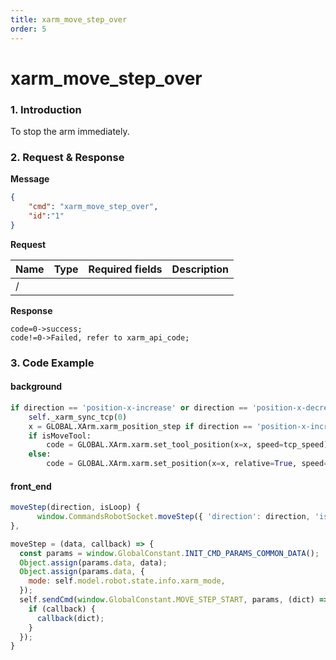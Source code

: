 ```yaml
---
title: xarm_move_step_over
order: 5
---
```


# xarm\_move\_step\_over

### 1. Introduction

To stop the arm immediately.

### 2. Request & Response

**Message**

```json
{
    "cmd": "xarm_move_step_over",
    "id":"1"
}
```
**Request**

<table data-full-width="true"><thead><tr><th>Name</th><th>Type</th><th>Required fields</th><th>Description</th></tr></thead><tbody><tr><td>/</td><td></td><td></td><td></td></tr></tbody></table>



**Response**

```
code=0->success;
code!=0->Failed, refer to xarm_api_code;
```


### 3. Code Example

#### background

```python
if direction == 'position-x-increase' or direction == 'position-x-decrease':
    self._xarm_sync_tcp(0)
    x = GLOBAL.XArm.xarm_position_step if direction == 'position-x-increase' else -GLOBAL.XArm.xarm_position_step
    if isMoveTool:
        code = GLOBAL.XArm.xarm.set_tool_position(x=x, speed=tcp_speed)
    else:
        code = GLOBAL.XArm.xarm.set_position(x=x, relative=True, speed=tcp_speed)
```

#### front\_end

```javascript
moveStep(direction, isLoop) {
      window.CommandsRobotSocket.moveStep({ 'direction': direction, 'isLoop': isLoop, 'isMoveTool': this.isToolCoord });
},

moveStep = (data, callback) => {
  const params = window.GlobalConstant.INIT_CMD_PARAMS_COMMON_DATA();
  Object.assign(params.data, data);
  Object.assign(params.data, {
    mode: self.model.robot.state.info.xarm_mode,
  });
  self.sendCmd(window.GlobalConstant.MOVE_STEP_START, params, (dict) => {
    if (callback) {
      callback(dict);
    }
  });
}
```
